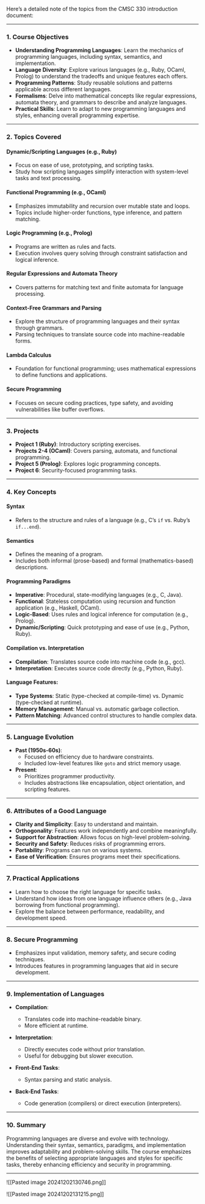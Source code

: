 Here’s a detailed note of the topics from the CMSC 330 introduction document:

---

### **1. Course Objectives**
- **Understanding Programming Languages**: Learn the mechanics of programming languages, including syntax, semantics, and implementation.
- **Language Diversity**: Explore various languages (e.g., Ruby, OCaml, Prolog) to understand the tradeoffs and unique features each offers.
- **Programming Patterns**: Study reusable solutions and patterns applicable across different languages.
- **Formalisms**: Delve into mathematical concepts like regular expressions, automata theory, and grammars to describe and analyze languages.
- **Practical Skills**: Learn to adapt to new programming languages and styles, enhancing overall programming expertise.

---

### **2. Topics Covered**
#### **Dynamic/Scripting Languages** (e.g., Ruby)
- Focus on ease of use, prototyping, and scripting tasks.
- Study how scripting languages simplify interaction with system-level tasks and text processing.

#### **Functional Programming** (e.g., OCaml)
- Emphasizes immutability and recursion over mutable state and loops.
- Topics include higher-order functions, type inference, and pattern matching.

#### **Logic Programming** (e.g., Prolog)
- Programs are written as rules and facts.
- Execution involves query solving through constraint satisfaction and logical inference.

#### **Regular Expressions and Automata Theory**
- Covers patterns for matching text and finite automata for language processing.

#### **Context-Free Grammars and Parsing**
- Explore the structure of programming languages and their syntax through grammars.
- Parsing techniques to translate source code into machine-readable forms.

#### **Lambda Calculus**
- Foundation for functional programming; uses mathematical expressions to define functions and applications.

#### **Secure Programming**
- Focuses on secure coding practices, type safety, and avoiding vulnerabilities like buffer overflows.

---

### **3. Projects**
- **Project 1 (Ruby)**: Introductory scripting exercises.
- **Projects 2-4 (OCaml)**: Covers parsing, automata, and functional programming.
- **Project 5 (Prolog)**: Explores logic programming concepts.
- **Project 6**: Security-focused programming tasks.

---

### **4. Key Concepts**
#### **Syntax**
- Refers to the structure and rules of a language (e.g., C’s `if` vs. Ruby’s `if...end`).

#### **Semantics**
- Defines the meaning of a program.
- Includes both informal (prose-based) and formal (mathematics-based) descriptions.

#### **Programming Paradigms**
- **Imperative**: Procedural, state-modifying languages (e.g., C, Java).
- **Functional**: Stateless computation using recursion and function application (e.g., Haskell, OCaml).
- **Logic-Based**: Uses rules and logical inference for computation (e.g., Prolog).
- **Dynamic/Scripting**: Quick prototyping and ease of use (e.g., Python, Ruby).

#### **Compilation vs. Interpretation**
- **Compilation**: Translates source code into machine code (e.g., gcc).
- **Interpretation**: Executes source code directly (e.g., Python, Ruby).

#### **Language Features**:
- **Type Systems**: Static (type-checked at compile-time) vs. Dynamic (type-checked at runtime).
- **Memory Management**: Manual vs. automatic garbage collection.
- **Pattern Matching**: Advanced control structures to handle complex data.

---

### **5. Language Evolution**
- **Past (1950s-60s)**:
  - Focused on efficiency due to hardware constraints.
  - Included low-level features like `goto` and strict memory usage.
- **Present**:
  - Prioritizes programmer productivity.
  - Includes abstractions like encapsulation, object orientation, and scripting features.

---

### **6. Attributes of a Good Language**
- **Clarity and Simplicity**: Easy to understand and maintain.
- **Orthogonality**: Features work independently and combine meaningfully.
- **Support for Abstraction**: Allows focus on high-level problem-solving.
- **Security and Safety**: Reduces risks of programming errors.
- **Portability**: Programs can run on various systems.
- **Ease of Verification**: Ensures programs meet their specifications.

---

### **7. Practical Applications**
- Learn how to choose the right language for specific tasks.
- Understand how ideas from one language influence others (e.g., Java borrowing from functional programming).
- Explore the balance between performance, readability, and development speed.

---

### **8. Secure Programming**
- Emphasizes input validation, memory safety, and secure coding techniques.
- Introduces features in programming languages that aid in secure development.

---

### **9. Implementation of Languages**
- **Compilation**:
  - Translates code into machine-readable binary.
  - More efficient at runtime.
- **Interpretation**:
  - Directly executes code without prior translation.
  - Useful for debugging but slower execution.

- **Front-End Tasks**:
  - Syntax parsing and static analysis.
- **Back-End Tasks**:
  - Code generation (compilers) or direct execution (interpreters).

---

### **10. Summary**
Programming languages are diverse and evolve with technology. Understanding their syntax, semantics, paradigms, and implementation improves adaptability and problem-solving skills. The course emphasizes the benefits of selecting appropriate languages and styles for specific tasks, thereby enhancing efficiency and security in programming. 

--- 

![[Pasted image 20241202130746.png]]

![[Pasted image 20241202131215.png]]